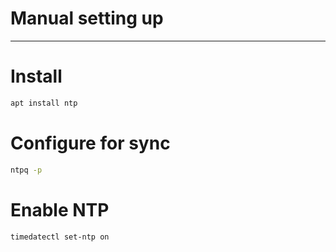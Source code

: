 # Manual setting up

-----------------------------------------------

# Install
```bash
apt install ntp
```
# Configure for sync
```bash
ntpq -p
```
# Enable NTP
```bash
timedatectl set-ntp on
```
